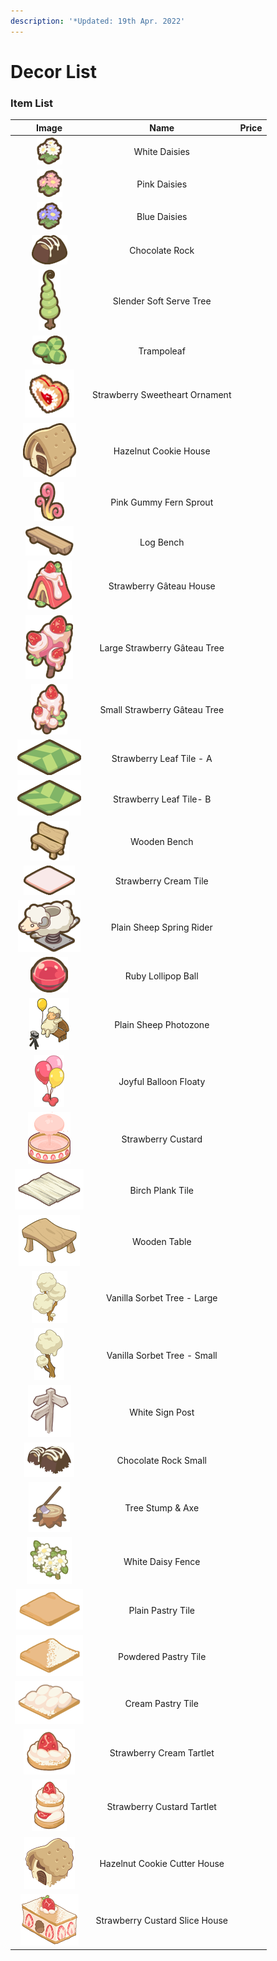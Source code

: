 ```yaml
---
description: '*Updated: 19th Apr. 2022'
---
```


# Decor List



### Item List

<table><thead><tr><th align="center">Image</th><th align="center">Name</th><th data-hidden>Price</th></tr></thead><tbody><tr><td align="center"><img src="../../.gitbook/assets/image (64).png" alt=""></td><td align="center">White Daisies</td><td></td></tr><tr><td align="center"><img src="../../.gitbook/assets/image (108).png" alt=""></td><td align="center">Pink Daisies</td><td></td></tr><tr><td align="center"><img src="../../.gitbook/assets/image (77).png" alt=""></td><td align="center">Blue Daisies</td><td></td></tr><tr><td align="center"><img src="../../.gitbook/assets/image (83).png" alt=""></td><td align="center">Chocolate Rock</td><td></td></tr><tr><td align="center"><img src="../../.gitbook/assets/image (90).png" alt=""></td><td align="center">Slender Soft Serve Tree</td><td></td></tr><tr><td align="center"><img src="../../.gitbook/assets/image (38).png" alt=""></td><td align="center">Trampoleaf</td><td></td></tr><tr><td align="center"><img src="../../.gitbook/assets/image (4).png" alt=""></td><td align="center">Strawberry Sweetheart Ornament</td><td></td></tr><tr><td align="center"><img src="../../.gitbook/assets/image (5).png" alt=""></td><td align="center">Hazelnut Cookie House</td><td></td></tr><tr><td align="center"><img src="../../.gitbook/assets/image (104).png" alt=""></td><td align="center">Pink Gummy Fern Sprout</td><td></td></tr><tr><td align="center"><img src="../../.gitbook/assets/image (111).png" alt=""></td><td align="center">Log Bench</td><td></td></tr><tr><td align="center"><img src="../../.gitbook/assets/image (84).png" alt=""></td><td align="center">Strawberry Gâteau House</td><td></td></tr><tr><td align="center"><img src="../../.gitbook/assets/image (58).png" alt=""></td><td align="center">Large Strawberry Gâteau Tree</td><td></td></tr><tr><td align="center"><img src="../../.gitbook/assets/image (93).png" alt=""></td><td align="center">Small Strawberry Gâteau Tree</td><td></td></tr><tr><td align="center"><img src="../../.gitbook/assets/image (96).png" alt=""></td><td align="center">Strawberry Leaf Tile - A</td><td></td></tr><tr><td align="center"><img src="../../.gitbook/assets/image (55).png" alt=""></td><td align="center">Strawberry Leaf Tile- B</td><td></td></tr><tr><td align="center"><img src="../../.gitbook/assets/deco_67.png" alt=""></td><td align="center">Wooden Bench</td><td></td></tr><tr><td align="center"><img src="../../.gitbook/assets/image (43).png" alt=""></td><td align="center">Strawberry Cream Tile</td><td></td></tr><tr><td align="center"><img src="../../.gitbook/assets/image (123).png" alt=""></td><td align="center">Plain Sheep Spring Rider</td><td></td></tr><tr><td align="center"><img src="../../.gitbook/assets/image (117).png" alt=""></td><td align="center">Ruby Lollipop Ball</td><td></td></tr><tr><td align="center"><img src="../../.gitbook/assets/deco342_thumb.png" alt=""></td><td align="center">Plain Sheep Photozone</td><td></td></tr><tr><td align="center"><img src="../../.gitbook/assets/deco343_thumb.png" alt=""></td><td align="center">Joyful Balloon Floaty</td><td></td></tr><tr><td align="center"><img src="../../.gitbook/assets/deco541_thumb.png" alt=""></td><td align="center">Strawberry Custard</td><td></td></tr><tr><td align="center"><img src="../../.gitbook/assets/deco4_thumb.png" alt=""></td><td align="center">Birch Plank Tile</td><td></td></tr><tr><td align="center"><img src="../../.gitbook/assets/deco68_thumb.png" alt=""></td><td align="center">Wooden Table</td><td></td></tr><tr><td align="center"><img src="../../.gitbook/assets/deco70_thumb.png" alt=""></td><td align="center">Vanilla Sorbet Tree - Large</td><td></td></tr><tr><td align="center"><img src="../../.gitbook/assets/deco73_thumb.png" alt=""></td><td align="center">Vanilla Sorbet Tree - Small</td><td></td></tr><tr><td align="center"><img src="../../.gitbook/assets/deco82_thumb.png" alt=""></td><td align="center">White Sign Post</td><td></td></tr><tr><td align="center"><img src="../../.gitbook/assets/deco89_thumb.png" alt=""></td><td align="center">Chocolate Rock Small</td><td></td></tr><tr><td align="center"><img src="../../.gitbook/assets/deco95_thumb.png" alt=""></td><td align="center">Tree Stump &#x26; Axe</td><td></td></tr><tr><td align="center"><img src="../../.gitbook/assets/deco359_thumb.png" alt=""></td><td align="center">White Daisy Fence</td><td></td></tr><tr><td align="center"><img src="../../.gitbook/assets/deco534_thumb.png" alt=""></td><td align="center">Plain Pastry Tile</td><td></td></tr><tr><td align="center"><img src="../../.gitbook/assets/deco535_thumb.png" alt=""></td><td align="center">Powdered Pastry Tile</td><td></td></tr><tr><td align="center"><img src="../../.gitbook/assets/deco536_thumb.png" alt=""></td><td align="center">Cream Pastry Tile</td><td></td></tr><tr><td align="center"><img src="../../.gitbook/assets/deco538_thumb.png" alt=""></td><td align="center">Strawberry Cream Tartlet</td><td></td></tr><tr><td align="center"><img src="../../.gitbook/assets/deco539_thumb.png" alt=""></td><td align="center">Strawberry Custard Tartlet</td><td></td></tr><tr><td align="center"><img src="../../.gitbook/assets/deco217_thumb.png" alt=""></td><td align="center">Hazelnut Cookie Cutter House</td><td></td></tr><tr><td align="center"><img src="../../.gitbook/assets/deco537_thumb.png" alt=""></td><td align="center">Strawberry Custard Slice House</td><td></td></tr></tbody></table>
